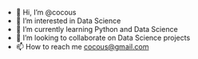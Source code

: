 - 👋 Hi, I’m @cocous
- 👀 I’m interested in Data Science
- 🌱 I’m currently learning Python and Data Science
- 💞️ I’m looking to collaborate on Data Science projects
- 📫 How to reach me cocous@gmail.com

<!---
cocous/cocous is a ✨ special ✨ repository because its `README.md` (this file) appears on your GitHub profile.
You can click the Preview link to take a look at your changes.
--->
